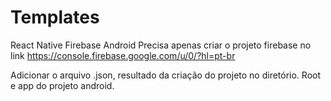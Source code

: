 # Templates

React Native Firebase 
Android
Precisa apenas criar o projeto firebase no link
https://console.firebase.google.com/u/0/?hl=pt-br

Adicionar o arquivo .json, resultado da criação do projeto no diretório. Root e app do projeto android.
 
